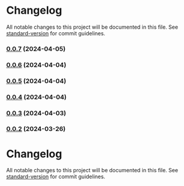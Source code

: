 # Changelog

All notable changes to this project will be documented in this file. See [standard-version](https://github.com/conventional-changelog/standard-version) for commit guidelines.

### [0.0.7](https://github.com/Celerway/labrador/compare/v0.0.6...v0.0.7) (2024-04-05)

### [0.0.6](https://github.com/Celerway/labrador/compare/v0.0.5...v0.0.6) (2024-04-04)

### [0.0.5](https://github.com/Celerway/labrador/compare/v0.0.4...v0.0.5) (2024-04-04)

### [0.0.4](https://github.com/Celerway/labrador/compare/v0.0.3...v0.0.4) (2024-04-04)

### [0.0.3](https://github.com/Celerway/labrador/compare/v0.0.2...v0.0.3) (2024-04-03)

### [0.0.2](https://github.com/Celerway/labrador/compare/v0.0.1...v0.0.2) (2024-03-26)

# Changelog

All notable changes to this project will be documented in this file. See [standard-version](https://github.com/conventional-changelog/standard-version) for commit guidelines.
